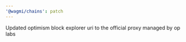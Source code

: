 ```yaml
---
'@wagmi/chains': patch
---
```


Updated optimism block explorer uri to the official proxy managed by op labs
